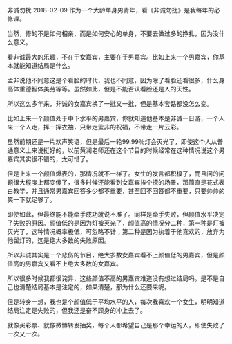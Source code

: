 非诚勿扰
2018-02-09
作为一个大龄单身男青年，看《非诚勿扰》是我每年的必修课。


当然，修的不是如何相亲，而是如何安心的单身，不要去做过多的挣扎，因为没什么意义。


看非诚最大的乐趣，不在于女嘉宾，主要在于男嘉宾。比如上来一个男嘉宾，你基本就能知道结局是什么。


孟非说他不同意这是个看脸的时代，我也不同意，因为除了看脸还看很多，什么身高体重德智体美劳等等。虽然如此，但是不能否认看脸还是人的天性。


所以这么多年来，非诚的女嘉宾换了一批又一批，但是基本套路都没怎么变。


比如上来一个颜值处于中下水平的男嘉宾，你就知道他基本是非诚一日游，一个人来一个人走，挥一挥衣袖，只带走孟非的祝福，不带走一片云彩。


虽然前期还是一片欢声笑语，但是最后一轮99.99％灯会灭光了，即使这个人从普通意义上来说挺好的，以前黄澜老师还在这个节目的时候经常在这种情况说这个男嘉宾其实很不错的，太可惜了。


但是上来一个颜值爆表的，那情况就不一样了。女生的发言都积极了，而且问的问题很大程度上都变傻了，很多时候还能看到女嘉宾挨个撩的场景，那简直是花式表白教学，并且通常男嘉宾回答多少都不重要，甚至回不回答都不重要，只要帅帅的笑一下就足够了。


即使如此，但最终能不能牵手成功就说不准了。同样是牵手失败，但颜值水平决定了失败的原因。颜值低的是因为灯被灭光了，颜值高的情况分二种，第一种是灯被灭光了，这种情况概率极低，可忽略不计；第二种是因为执着于他喜欢的，放弃为他留灯的，这是绝大多数的失败原因。


所以非诚其实是一个悲伤的节目，绝大多数女嘉宾看不上颜值低的男嘉宾，但是颜值高的男嘉宾又看不上绝大多数的女嘉宾。


所以很多时候我都很诧异，这些颜值不高的男嘉宾难道没有想过结局吗。是不是自己也清楚结局基本是注定的，如果清楚，那为什么还要来呢。


但是转身一想，我也是个颜值低于平均水平的人，每次我喜欢一个女生，明明知道结局注定是失败的，但我还是奋不顾身的冲上去了。


就像买彩票、就像微博转发抽奖，每个人都希望自己是那个幸运的人，即使失败了一次又一次。